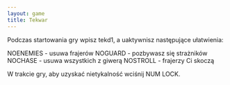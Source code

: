 ```yaml
---
layout: game
title: Tekwar
---
```


Podczas startowania gry wpisz tekd1, a uaktywnisz następujące 
ułatwienia:

NOENEMIES 	- usuwa frajerów
NOGUARD 	- pozbywasz się strażników
NOCHASE 	- usuwa wszystkich z giwerą
NOSTROLL 	- frajerzy Ci skoczą

W trakcie gry, aby uzyskać nietykalność wciśnij NUM LOCK.
